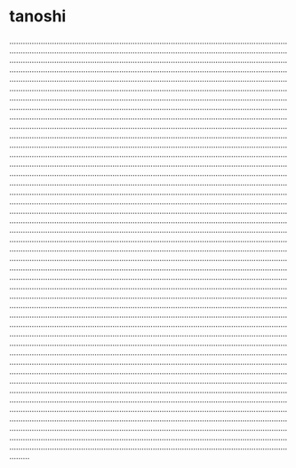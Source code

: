 # tanoshi

.........................................................................................................................................................................................................................................................................................................................................................................................................................................................................................................................................................................................................................................................................................................................................................................................................................................................................................................................................................................................................................................................................................................................................................................................................................................................................................................................................................................................................................................................................................................................................................................................................................................................................................................................................................................................................................................................................................................................................................................................................................................................................................................................................................................................................................................................................................................................................................................................................................................................................................................................................................................................................................................................................................................................................................................................................................................................................................................................................................................................................................................................................................................................................................................................................................................................................................................................................................................................................................................................................................................................................................................................................................................................................................................................................................................................................................................................................................................................................................................................................................................................................................................................................................................................................................................................................................................................................................................................................................................................................................................................................................................................................................................................................................................................................................................................................................................................................................................................................................................................................................................................................................................................................................................................................................................................................................................................................................................................................................................................................................................................................................................................................................................................................................